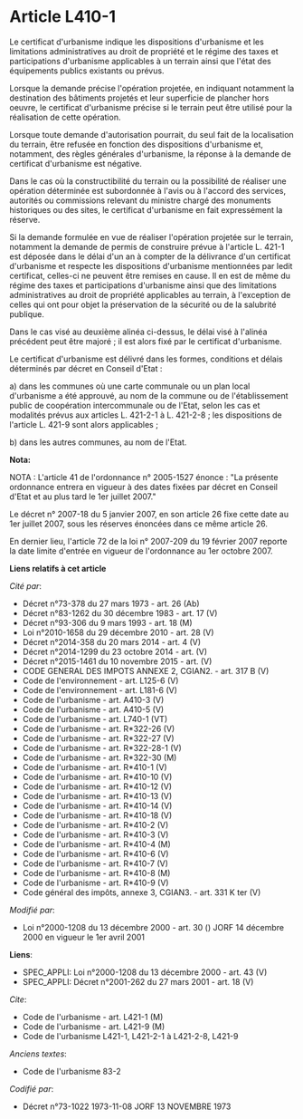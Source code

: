 # Article L410-1

Le certificat d'urbanisme indique les dispositions d'urbanisme et les limitations administratives au droit de propriété et le
régime des taxes et participations d'urbanisme applicables à un terrain ainsi que l'état des équipements publics existants ou
prévus.

Lorsque la demande précise l'opération projetée, en indiquant notamment la destination des bâtiments projetés et leur
superficie de plancher hors oeuvre, le certificat d'urbanisme précise si le terrain peut être utilisé pour la réalisation de
cette opération.

Lorsque toute demande d'autorisation pourrait, du seul fait de la localisation du terrain, être refusée en fonction des
dispositions d'urbanisme et, notamment, des règles générales d'urbanisme, la réponse à la demande de certificat d'urbanisme
est négative.

Dans le cas où la constructibilité du terrain ou la possibilité de réaliser une opération déterminée est subordonnée à l'avis
ou à l'accord des services, autorités ou commissions relevant du ministre chargé des monuments historiques ou des sites, le
certificat d'urbanisme en fait expressément la réserve.

Si la demande formulée en vue de réaliser l'opération projetée sur le terrain, notamment la demande de permis de construire
prévue à l'article L. 421-1 est déposée dans le délai d'un an à compter de la délivrance d'un certificat d'urbanisme et
respecte les dispositions d'urbanisme mentionnées par ledit certificat, celles-ci ne peuvent être remises en cause. Il en est
de même du régime des taxes et participations d'urbanisme ainsi que des limitations administratives au droit de propriété
applicables au terrain, à l'exception de celles qui ont pour objet la préservation de la sécurité ou de la salubrité
publique.

Dans le cas visé au deuxième alinéa ci-dessus, le délai visé à l'alinéa précédent peut être majoré ; il est alors fixé par le
certificat d'urbanisme.

Le certificat d'urbanisme est délivré dans les formes, conditions et délais déterminés par décret en Conseil d'Etat :

a) dans les communes où une carte communale ou un plan local d'urbanisme a été approuvé, au nom de la commune ou de
l'établissement public de coopération intercommunale ou de l'Etat, selon les cas et modalités prévus aux articles L. 421-2-1
à L. 421-2-8 ; les dispositions de l'article L. 421-9 sont alors applicables ;

b) dans les autres communes, au nom de l'Etat.

**Nota:**

NOTA : L'article 41 de l'ordonnance n° 2005-1527 énonce : "La présente ordonnance entrera en vigueur à des dates fixées par
décret en Conseil d'Etat et au plus tard le 1er juillet 2007."

Le décret n° 2007-18 du 5 janvier 2007, en son article 26 fixe cette date au 1er juillet 2007, sous les réserves énoncées
dans ce même article 26.

En dernier lieu, l'article 72 de la loi n° 2007-209 du 19 février 2007 reporte la date limite d'entrée en vigueur de
l'ordonnance au 1er octobre 2007.

**Liens relatifs à cet article**

_Cité par_:

  - Décret n°73-378 du 27 mars 1973 - art. 26 (Ab)
  - Décret n°83-1262 du 30 décembre 1983 - art. 17 (V)
  - Décret n°93-306 du 9 mars 1993 - art. 18 (M)
  - Loi n°2010-1658 du 29 décembre 2010 - art. 28 (V)
  - Décret n°2014-358 du 20 mars 2014 - art. 4 (V)
  - Décret n°2014-1299 du 23 octobre 2014 - art. (V)
  - Décret n°2015-1461 du 10 novembre 2015 - art. (V)
  - CODE GENERAL DES IMPOTS ANNEXE 2, CGIAN2. - art. 317 B (V)
  - Code de l'environnement - art. L125-6 (V)
  - Code de l'environnement - art. L181-6 (V)
  - Code de l'urbanisme - art. A410-3 (V)
  - Code de l'urbanisme - art. A410-5 (V)
  - Code de l'urbanisme - art. L740-1 (VT)
  - Code de l'urbanisme - art. R*322-26 (V)
  - Code de l'urbanisme - art. R*322-27 (V)
  - Code de l'urbanisme - art. R*322-28-1 (V)
  - Code de l'urbanisme - art. R*322-30 (M)
  - Code de l'urbanisme - art. R*410-1 (V)
  - Code de l'urbanisme - art. R*410-10 (V)
  - Code de l'urbanisme - art. R*410-12 (V)
  - Code de l'urbanisme - art. R*410-13 (V)
  - Code de l'urbanisme - art. R*410-14 (V)
  - Code de l'urbanisme - art. R*410-18 (V)
  - Code de l'urbanisme - art. R*410-2 (V)
  - Code de l'urbanisme - art. R*410-3 (V)
  - Code de l'urbanisme - art. R*410-4 (M)
  - Code de l'urbanisme - art. R*410-6 (V)
  - Code de l'urbanisme - art. R*410-7 (V)
  - Code de l'urbanisme - art. R*410-8 (M)
  - Code de l'urbanisme - art. R*410-9 (V)
  - Code général des impôts, annexe 3, CGIAN3. - art. 331 K ter (V)

_Modifié par_:

  - Loi n°2000-1208 du 13 décembre 2000 - art. 30 () JORF 14 décembre 2000 en vigueur le 1er avril 2001

**Liens**:

  - SPEC_APPLI: Loi n°2000-1208 du 13 décembre 2000 - art. 43 (V)
  - SPEC_APPLI: Décret n°2001-262 du 27 mars 2001 - art. 18 (V)

_Cite_:

  - Code de l'urbanisme - art. L421-1 (M)
  - Code de l'urbanisme - art. L421-9 (M)
  - Code de l'urbanisme L421-1, L421-2-1 à L421-2-8, L421-9

_Anciens textes_:

  - Code de l'urbanisme 83-2

_Codifié par_:

  - Décret n°73-1022 1973-11-08 JORF 13 NOVEMBRE 1973
